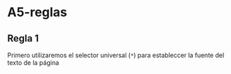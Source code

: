 # A5-reglas
## Regla 1 ##
Primero utilizaremos el selector universal (``*``) para estableccer la fuente del texto de la página
